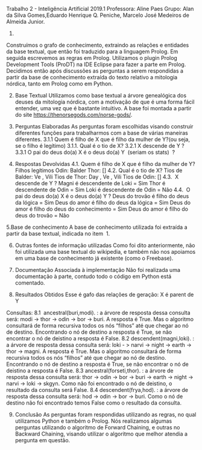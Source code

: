 Trabalho 2 - Inteligência Artificial 2019.1
Professora: Aline Paes
Grupo: Alan da Silva Gomes,Eduardo Henrique Q. Peniche, Marcelo José Medeiros de Almeida Junior.

1. 
Construímos o grafo de conhecimento, extraindo as relações e entidades da base textual, que então foi traduzido para a linguagem Prolog. Em seguida escrevemos as regras em Prolog. Utilizamos o plugin Prolog Development Tools (ProDT) na IDE Eclipse para fazer a parte em Prolog.
Decidimos então após discussões as perguntas a serem respondidas a partir da base de conhecimento extraída do texto relativo a mitologia nórdica, tanto em Prolog como em Python.

2. Base Textual
Utilizamos como base textual a árvore genealógica dos deuses da mitologia nórdica, com a motivação de que é uma forma fácil entender, uma vez que é bastante intuitivo. A base foi montada a partir do site https://thenorsegods.com/norse-gods/​ .

3. Perguntas Elaboradas
As perguntas foram escolhidas visando construir diferentes funções para trabalharmos com a base de várias maneiras diferentes.
3.1.1 Quem é filho de X que é filho da mulher de Y? ​ (ou seja, se o filho é legítimo)
3.1.1. Qual é o tio de X?
3.2.1 X descende de Y ?
3.3.1 O pai do deus do(a) X é o deus do(a) Y ​ (seriam os stats) ​ ?

4. Respostas Devolvidas
4.1. Quem é filho de X que é filho da mulher de Y?
Filhos legítimos Odin: Balder
Thor: []
4.2. Qual é o tio de X?
Tios de Balder: Ve , Vili
Tios de Thor: Day , Ve , Vili
Tios de Odin: []
4.3. ​ X descende de Y ?
Magni é descendente de Loki = Sim
Thor é descendente de Odin = Sim
Loki é descendente de Odin = Não
4.4. ​ O pai do deus do(a) X é o deus do(a) Y ?
Deus do trovão é filho do deus da lógica = Sim
Deus do amor é filho do deus da lógica = Sim
Deus do amor é filho do deus do conhecimento = Sim
Deus do amor é filho do deus do trovão = Não

5.Base de conhecimento
A base de conhecimento utilizada foi extraída a partir da base textual, indicada no item ​ 1. ​

6. Outras fontes de informação utilizadas
Como foi dito anteriormente, não foi utilizada uma base textual do wikipedia, e também não nos apoiamos em uma base de conhecimento já existente (como o Freebase).

7. Documentação Associada à implementação
Não foi realizada uma documentação à parte, contudo todo o código em Python está comentado.

8. Resultados Obtidos 
Esse é gafo das relações de geração: X é parent de Y

Consultas:
8.1 ​ ancestral(buri,modi). : a árvore de resposta dessa consulta será: modi -> thor -> odin -> bor -> buri. A resposta é True.
Mas o algoritmo consultará de forma recursiva todos os nós “filhos” até que chegar ao nó de destino. Encontrando o nó de destino a resposta é True, se não encontrar o nó de deistino a resposta é False.
8.2 descendent(magni,loki). : a árvore de resposta dessa consulta será: loki - > narvi -> night -> earth -> thor -> magni. A resposta é True.
Mas o algoritmo consultará de forma recursiva todos os nós “filhos” até que chegar ao nó de destino. Encontrando o nó de destino a resposta é True, se não encontrar o nó de deistino a resposta é False.
8.3 ancestral(forseti,thor). : a árvore de resposta dessa consulta será: thor -> odin -> bor -> buri -> earth -> night -> narvi -> loki -> skgyn. Como não foi encontrado o nó de deistino, o resultado da consulta será False.
8.4 descendent(frya,hod). : a árvore de resposta dessa consulta será: hod -> odin -> bor -> buri. Como o nó de destino não foi encontrado temos False como o resultado da consulta.

9. Conclusão
As perguntas foram respondidas utilizando as regras, no qual utilizamos Python e também o Prolog. Nós realizamos algumas perguntas utilizando o algoritmo de Forward Chaining, e outras no Backward Chaining, visando utilizar o algoritmo que melhor atendia a pergunta em questão.